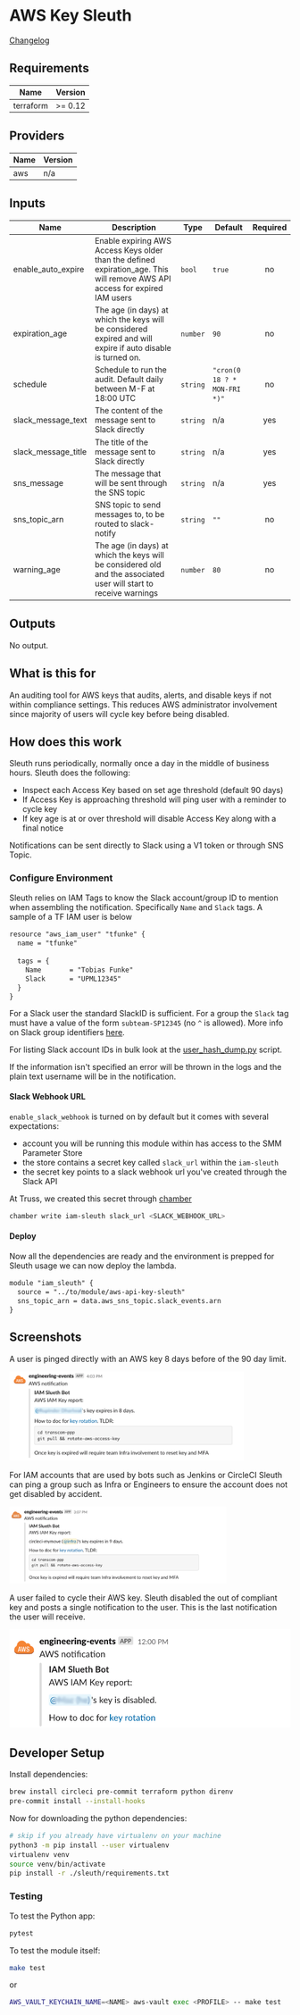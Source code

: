 # AWS Key Sleuth

[Changelog](./CHANGELOG.md)

<!-- markdownlint-disable MD013 MD033  -->
<!-- BEGINNING OF PRE-COMMIT-TERRAFORM DOCS HOOK -->

## Requirements

| Name      | Version |
| --------- | ------- |
| terraform | >= 0.12 |

## Providers

| Name | Version |
| ---- | ------- |
| aws  | n/a     |

## Inputs

| Name                | Description                                                                                                                  | Type     | Default                      | Required |
| ------------------- | ---------------------------------------------------------------------------------------------------------------------------- | -------- | ---------------------------- | :------: |
| enable_auto_expire  | Enable expiring AWS Access Keys older than the defined expiration_age. This will remove AWS API access for expired IAM users | `bool`   | `true`                       |    no    |
| expiration_age      | The age (in days) at which the keys will be considered expired and will expire if auto disable is turned on.                 | `number` | `90`                         |    no    |
| schedule            | Schedule to run the audit. Default daily between M-F at 18:00 UTC                                                            | `string` | `"cron(0 18 ? * MON-FRI *)"` |    no    |
| slack_message_text  | The content of the message sent to Slack directly                                                                            | `string` | n/a                          |   yes    |
| slack_message_title | The title of the message sent to Slack directly                                                                              | `string` | n/a                          |   yes    |
| sns_message         | The message that will be sent through the SNS topic                                                                          | `string` | n/a                          |   yes    |
| sns_topic_arn       | SNS topic to send messages to, to be routed to slack-notify                                                                  | `string` | `""`                         |    no    |
| warning_age         | The age (in days) at which the keys will be considered old and the associated user will start to receive warnings            | `number` | `80`                         |    no    |

## Outputs

No output.

<!-- END OF PRE-COMMIT-TERRAFORM DOCS HOOK -->

## What is this for

An auditing tool for AWS keys that audits, alerts, and disable keys if not within compliance settings. This reduces AWS administrator involvement since majority of users will cycle key before being disabled.

## How does this work

Sleuth runs periodically, normally once a day in the middle of business hours. Sleuth does the following:

- Inspect each Access Key based on set age threshold (default 90 days)
- If Access Key is approaching threshold will ping user with a reminder to cycle key
- If key age is at or over threshold will disable Access Key along with a final notice

Notifications can be sent directly to Slack using a V1 token or through SNS Topic.

### Configure Environment

Sleuth relies on IAM Tags to know the Slack account/group ID to mention when assembling the notification. Specifically `Name` and `Slack` tags. A sample of a TF IAM user is below

```hcl
resource "aws_iam_user" "tfunke" {
  name = "tfunke"

  tags = {
    Name       = "Tobias Funke"
    Slack      = "UPML12345"
  }
}
```

For a Slack user the standard SlackID is sufficient. For a group the `Slack` tag must have a value of the form `subteam-SP12345` (no `^` is allowed). More info on Slack group identifiers [here](https://api.slack.com/reference/surfaces/formatting#mentioning-groups).

For listing Slack account IDs in bulk look at the [user_hash_dump.py](./scripts/user_hash_dump.py) script.

If the information isn't specified an error will be thrown in the logs and the plain text username will be in the notification.

#### Slack Webhook URL

`enable_slack_webhook` is turned on by default but it comes with several expectations:

- account you will be running this module within has access to the SMM Parameter Store
- the store contains a secret key called `slack_url` within the `iam-sleuth`
- the secret key points to a slack webhook url you've created through the Slack API

At Truss, we created this secret through [chamber](https://github.com/segmentio/chamber)

```sh
chamber write iam-sleuth slack_url <SLACK_WEBHOOK_URL>
```

#### Deploy

Now all the dependencies are ready and the environment is prepped for Sleuth usage we can now deploy the lambda.

```hcl
module "iam_sleuth" {
  source = "../to/module/aws-api-key-sleuth"
  sns_topic_arn = data.aws_sns_topic.slack_events.arn
}
```

## Screenshots

A user is pinged directly with an AWS key 8 days before of the 90 day limit.

<img src="docs/media/readme/mention.png" style="zoom:41%;" />

For IAM accounts that are used by bots such as Jenkins or CircleCI Sleuth can ping a group such as Infra or Engineers to ensure the account does not get disabled by accident.

<img src="docs/media/readme/group.png" style="zoom:38%;" />

A user failed to cycle their AWS key. Sleuth disabled the out of compliant key and posts a single notification to the user. This is the last notification the user will receive.

<img src="docs/media/readme/disable.png" style="zoom:59%;" />

## Developer Setup

Install dependencies:

```sh
brew install circleci pre-commit terraform python direnv
pre-commit install --install-hooks
```

Now for downloading the python dependencies:

```sh
# skip if you already have virtualenv on your machine
python3 -m pip install --user virtualenv
virtualenv venv
source venv/bin/activate
pip install -r ./sleuth/requirements.txt
```

### Testing

To test the Python app:

```sh
pytest
```

To test the module itself:

```sh
make test
```

or

```sh
AWS_VAULT_KEYCHAIN_NAME=<NAME> aws-vault exec <PROFILE> -- make test
```
